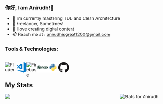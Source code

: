 ### 你好, I am Anirudh!👋


- 🌱 I’m currently mastering TDD and Clean Architecture
- 👯 Freelancer, Sometimes!
- 🤔 I love creating digital content
- 📫 Reach me at : anirudhisgreat1200@gmail.com

### Tools & Technologies:
<br />

<img align="left" alt="Flutter" width="35px" src="https://cdn.iconscout.com/icon/free/png-512/flutter-2038877-1720090.png" />
<img align="left" alt="Visual Studio Code" width="35px" src="https://raw.githubusercontent.com/github/explore/80688e429a7d4ef2fca1e82350fe8e3517d3494d/topics/visual-studio-code/visual-studio-code.png" />
<img align="left" alt="Firebase" width="35px" src="https://img.icons8.com/color/452/firebase.png" />
<img align="left" alt="Django" width="35px" src="https://raw.githubusercontent.com/github/explore/80688e429a7d4ef2fca1e82350fe8e3517d3494d/topics/django/django.png" />
<img align="left" alt="Python" width="35px" src="https://raw.githubusercontent.com/github/explore/80688e429a7d4ef2fca1e82350fe8e3517d3494d/topics/python/python.png" />
<img align="left" alt="GitHub" width="35px" src="https://raw.githubusercontent.com/github/explore/78df643247d429f6cc873026c0622819ad797942/topics/github/github.png" />

<br />
<br />

## My Stats

<img align="left" src="https://github-readme-stats.vercel.app/api?username=flutterninja9&&show_icons=true&title_color=ffffff&icon_color=bb2acf&text_color=daf7dc&bg_color=151515">
<img align="right" src="https://github-readme-stats.vercel.app/api/top-langs/?username=flutterninja9&theme=dark" alt="Stats for Anirudh"/>

